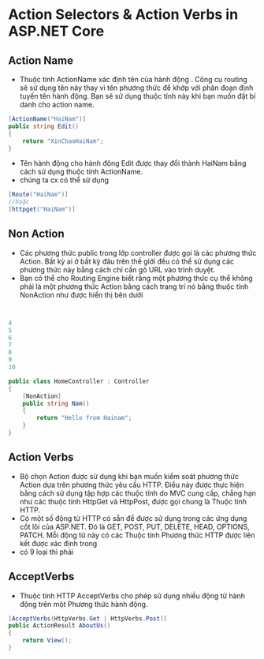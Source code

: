 # Action Selectors & Action Verbs in ASP.NET Core

## Action Name

- Thuộc tính ActionName xác định tên của hành động . Công cụ routing sẽ sử dụng tên này thay vì tên phương thức để khớp với phân đoạn định tuyến tên hành động. Bạn sẽ sử dụng thuộc tính này khi bạn muốn đặt bí danh cho action name.

```c#
[ActionName("HaiNam")]
public string Edit()
{
    return "XinChaoHaiNam";
}
```

- Tên hành động cho hành động Edit được thay đổi thành HaiNam bằng cách sử dụng thuộc tính ActionName.
- chúng ta cx có thể sử dụng

```c#
[Route("HaiNam")]
//hoặc
[httpget("HaiNam")]
```

## Non Action

- Các phương thức public trong lớp controller được gọi là các phương thức Action. Bất kỳ ai ở bất kỳ đâu trên thế giới đều có thể sử dụng các phương thức này bằng cách chỉ cần gõ URL vào trình duyệt.
- Bạn có thể cho Routing Engine biết rằng một phương thức cụ thể không phải là một phương thức Action bằng cách trang trí nó bằng thuộc tính NonAction như được hiển thị bên dưới

```c#


4
5
6
7
8
9
10

public class HomeController : Controller
{
    [NonAction]
    public string Nam()
    {
        return "Hello from Hainam";
    }
}
```

## Action Verbs

- Bộ chọn Action được sử dụng khi bạn muốn kiểm soát phương thức Action dựa trên phương thức yêu cầu HTTP. Điều này được thực hiện bằng cách sử dụng tập hợp các thuộc tính do MVC cung cấp, chẳng hạn như các thuộc tính HttpGet và HttpPost, được gọi chung là Thuộc tính HTTP.
- Có một số động từ HTTP có sẵn để được sử dụng trong các ứng dụng cốt lõi của ASP.NET. Đó là GET, POST, PUT, DELETE, HEAD, OPTIONS, PATCH. Mỗi động từ này có các Thuộc tính Phương thức HTTP được liên kết được xác định trong
- có 9 loại thì phải

## AcceptVerbs

- Thuộc tính HTTP AcceptVerbs cho phép sử dụng nhiều động từ hành động trên một Phương thức hành động.

```c#
[AcceptVerbs(HttpVerbs.Get | HttpVerbs.Post)]
public ActionResult AboutUs()
{
    return View();
}
```
